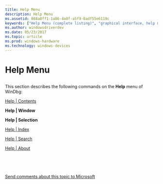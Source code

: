 ```yaml
---
title: Help Menu
description: Help Menu
ms.assetid: 088a8ff1-1a86-4a8f-a5f9-8adf55e6119c
keywords: ["Help Menu (complete listing)", "graphical interface, help menu"]
ms.author: windowsdriverdev
ms.date: 05/23/2017
ms.topic: article
ms.prod: windows-hardware
ms.technology: windows-devices
---
```


# Help Menu


## <span id="ddk_help_menu_dbg"></span><span id="DDK_HELP_MENU_DBG"></span>


This section describes the following commands on the **Help** menu of WinDbg:

[Help | Contents](help---contents.md)

**Help | Window**

**Help | Selection**

[Help | Index](help---index.md)

[Help | Search](help---search.md)

[Help | About](help---about.md)

 

 

[Send comments about this topic to Microsoft](mailto:wsddocfb@microsoft.com?subject=Documentation%20feedback%20[debugger\debugger]:%20Help%20Menu%20%20RELEASE:%20%285/15/2017%29&body=%0A%0APRIVACY%20STATEMENT%0A%0AWe%20use%20your%20feedback%20to%20improve%20the%20documentation.%20We%20don't%20use%20your%20email%20address%20for%20any%20other%20purpose,%20and%20we'll%20remove%20your%20email%20address%20from%20our%20system%20after%20the%20issue%20that%20you're%20reporting%20is%20fixed.%20While%20we're%20working%20to%20fix%20this%20issue,%20we%20might%20send%20you%20an%20email%20message%20to%20ask%20for%20more%20info.%20Later,%20we%20might%20also%20send%20you%20an%20email%20message%20to%20let%20you%20know%20that%20we've%20addressed%20your%20feedback.%0A%0AFor%20more%20info%20about%20Microsoft's%20privacy%20policy,%20see%20http://privacy.microsoft.com/default.aspx. "Send comments about this topic to Microsoft")




